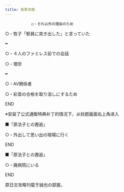 ```yaml
---
title: 善悪攻略
---
```


                ○・それ以外の理由のため

○・牧子「駅員に突き出した」と言っていた

━

○・４人のファミレス前での会話

○・環奈

━

○・AV関係者

○・彩音の合格を取り消しにするため



END



※安装了公式通販特典补丁的情况下，从标题画面右上角进入

■「原法子との邂逅」

○・外出して思い出の現場に行く



END



■「原法子との邂逅」

○・廃病院にいる



END



原日文攻略刊载于誠也の部屋。


              
